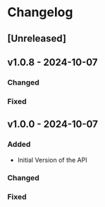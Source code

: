 # Changelog

## [Unreleased]

## v1.0.8 - 2024-10-07

### Changed


### Fixed


## v1.0.0 - 2024-10-07

### Added

- Initial Version of the API

### Changed


### Fixed

